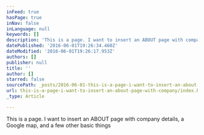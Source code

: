 ```yaml
---
inFeed: true
hasPage: true
inNav: false
inLanguage: null
keywords: []
description: 'This is a page. I want to insert an ABOUT page with company details, a Google map, and a few other basic things'
datePublished: '2016-06-01T19:26:34.460Z'
dateModified: '2016-06-01T19:26:17.953Z'
authors: []
publisher: null
title: ''
author: []
starred: false
sourcePath: _posts/2016-06-01-this-is-a-page-i-want-to-insert-an-about-page-with-company.md
url: this-is-a-page-i-want-to-insert-an-about-page-with-company/index.html
_type: Article

---
```

This is a page. I want to insert an ABOUT page with company details, a Google map, and a few other basic things